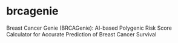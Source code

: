 # brcagenie
Breast Cancer Genie (BRCAGenie): AI-based Polygenic Risk Score Calculator for Accurate Prediction of Breast Cancer Survival
